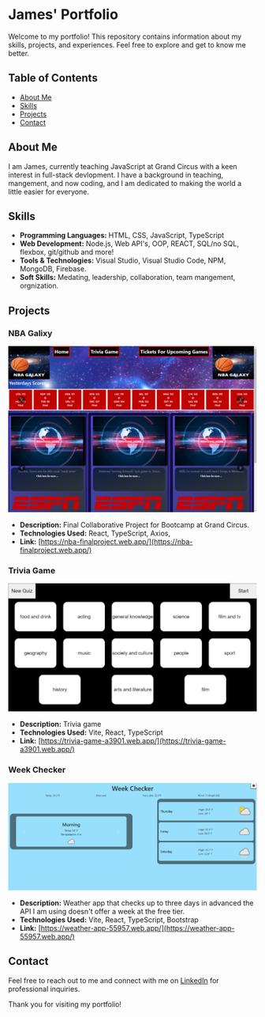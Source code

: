 # James' Portfolio

Welcome to my portfolio! This repository contains information about my skills, projects, and experiences. Feel free to explore and get to know me better.

## Table of Contents

- [About Me](#about-me)
- [Skills](#skills)
- [Projects](#projects)
- [Contact](#contact)

## About Me

I am James, currently teaching JavaScript at Grand Circus with a keen interest in full-stack devlopment. I have a background in teaching, mangement, and now coding, and I am dedicated to making the world a little easier for everyone.

## Skills

- **Programming Languages:** HTML, CSS, JavaScript, TypeScript
- **Web Development:** Node.js, Web API's, OOP, REACT, SQL/no SQL, flexbox, git/github and more!
- **Tools & Technologies:** Visual Studio, Visual Studio Code, NPM, MongoDB, Firebase.
- **Soft Skills:** Medating, leadership, collaboration, team mangement, orgnization.

## Projects

### NBA Galixy

![Screenshot](/public/Screenshot-nba.png)

- **Description:** Final Collaborative Project for Bootcamp at Grand Circus.
- **Technologies Used:** React, TypeScript, Axios,
- **Link:** [https://nba-finalproject.web.app/](https://nba-finalproject.web.app/)

### Trivia Game

![Screenshot](/public/Screenshot-trivia.png)

- **Description:** Trivia game
- **Technologies Used:** Vite, React, TypeScript
- **Link:** [https://trivia-game-a3901.web.app/](https://trivia-game-a3901.web.app/)

### Week Checker

![Screenshot](/public/Screenshot-weather.png)

- **Description:** Weather app that checks up to three days in advanced the API I am using doesn't offer a week at the free tier.
- **Technologies Used:** Vite, React, TypeScript, Bootstrap
- **Link:** [https://weather-app-55957.web.app/](https://weather-app-55957.web.app/)

## Contact

Feel free to reach out to me and connect with me on [LinkedIn](https://www.linkedin.com/in/james-devine-at-your-service/) for professional inquiries.

Thank you for visiting my portfolio!
